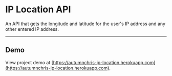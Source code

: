 # IP Location API

An API that gets the longitude and latitude for the user's IP address and any other entered IP address.

---

## Demo

View project demo at [https://autumnchris-ip-location.herokuapp.com](https://autumnchris-ip-location.herokuapp.com).
